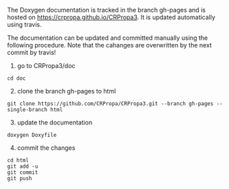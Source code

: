 The Doxygen documentation is tracked in the branch gh-pages and is hosted on https://crpropa.github.io/CRPropa3.
It is updated automatically using travis. 

The documentation can be updated and committed manually using the following procedure. Note that the cahanges are overwritten by the next commit by travis!

1) go to CRPropa3/doc
```
cd doc
```

2) clone the branch gh-pages to html
```
git clone https://github.com/CRPropa/CRPropa3.git --branch gh-pages --single-branch html
```

3) update the documentation
```
doxygen Doxyfile
```

4) commit the changes
```
cd html
git add -u
git commit
git push
```